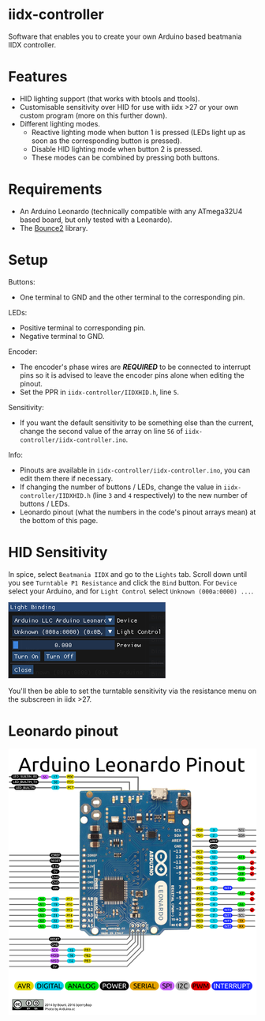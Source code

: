 # iidx-controller
Software that enables you to create your own Arduino based beatmania IIDX controller.

# Features
 - HID lighting support (that works with btools and ttools).
 - Customisable sensitivity over HID for use with iidx >27 or your own custom program (more on this further down).
 - Different lighting modes.
   - Reactive lighting mode when button 1 is pressed (LEDs light up as soon as the corresponding button is pressed).
   - Disable HID lighting mode when button 2 is pressed.
   - These modes can be combined by pressing both buttons.
 
# Requirements
 - An Arduino Leonardo (technically compatible with any ATmega32U4 based board, but only tested with a Leonardo).
 - The [Bounce2](https://www.arduino.cc/reference/en/libraries/bounce2/) library.

# Setup
Buttons:
 - One terminal to GND and the other terminal to the corresponding pin.

LEDs:
 - Positive terminal to corresponding pin.
 - Negative terminal to GND.

Encoder:
 - The encoder's phase wires are ***REQUIRED*** to be connected to interrupt pins so it is advised to leave the encoder pins alone when editing the pinout. 
 - Set the PPR in `iidx-controller/IIDXHID.h`, line `5`.
 
Sensitivity:
 - If you want the default sensitivity to be something else than the current, change the second value of the array on line `56` of `iidx-controller/iidx-controller.ino`.

Info:
 - Pinouts are available in `iidx-controller/iidx-controller.ino`, you can edit them there if necessary.
 - If changing the number of buttons / LEDs, change the value in `iidx-controller/IIDXHID.h` (line `3` and `4` respectively) to the new number of buttons / LEDs.
 - Leonardo pinout (what the numbers in the code's pinout arrays mean) at the bottom of this page.
 
# HID Sensitivity
In spice, select `Beatmania IIDX` and go to the `Lights` tab. Scroll down until you see `Turntable P1 Resistance` and click the `Bind` button. For `Device` select your Arduino, and for `Light Control` select `Unknown (000a:0000) ...`.

![Spice setup](spicecfg.png)

You'll then be able to set the turntable sensitivity via the resistance menu on the subscreen in iidx >27.

# Leonardo pinout
 
![Leo pinout](https://raw.githubusercontent.com/Bouni/Arduino-Pinout/master/Arduino%20Leonardo%20Pinout.png)